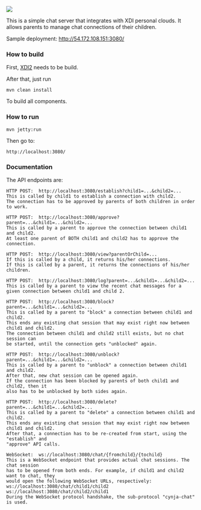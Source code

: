 <img src="http://neustarpc.github.com/neustar-clouds/images/logo.png"><br>

This is a simple chat server that integrates with XDI personal clouds.
It allows parents to manage chat connections of their children.

Sample deployment: http://54.172.108.151:3080/

### How to build

First, [XDI2](http://github.com/projectdanube/xdi2) needs to be build.

After that, just run

    mvn clean install

To build all components.

### How to run

	mvn jetty:run

Then go to:

	http://localhost:3080/

### Documentation

The API endpoints are:

	HTTP POST:  http://localhost:3080/establish?child1=...&child2=...
	This is called by child1 to establish a connection with child2.
	The connection has to be approved by parents of both children in order to work.
	
	HTTP POST:  http://localhost:3080/approve?parent=...&child1=...&child2=...
	This is called by a parent to approve the connection between child1 and child2.
	At least one parent of BOTH child1 and child2 has to approve the connection.
	
	HTTP POST:  http://localhost:3080/view?parentOrChild=...
	If this is called by a child, it returns his/her connections.
	If this is called by a parent, it returns the connections of his/her children.
	
	HTTP POST:  http://localhost:3080/log?parent=...&child1=...&child2=...
	This is called by a parent to view the recent chat messages for a given connection between child1 and child 2.
	
	HTTP POST:  http://localhost:3080/block?parent=...&child1=...&child2=...
	This is called by a parent to "block" a connection between child1 and child2.
	This ends any existing chat session that may exist right now between child1 and child2.
	The connection between child1 and child2 still exists, but no chat session can
	be started, until the connection gets "unblocked" again.

	HTTP POST:  http://localhost:3080/unblock?parent=...&child1=...&child2=...
	This is called by a parent to "unblock" a connection between child1 and child2.
	After that, new chat session can be opened again.
	If the connection has been blocked by parents of both child1 and child2, then it
	also has to be unblocked by both sides again.

	HTTP POST:  http://localhost:3080/delete?parent=...&child1=...&child2=...
	This is called by a parent to "delete" a connection between child1 and child2.
	This ends any existing chat session that may exist right now between child1 and child2.
	After that, a connection has to be re-created from start, using the "establish" and
	"approve" API calls.

	WebSocket:  ws://localhost:3080/chat/{fromchild}/{tochild}
	This is a WebSocket endpoint that provides actual chat sessions. The chat session
	has to be opened from both ends. For example, if child1 and child2 want to chat, they
	would open the following WebSocket URLs, respectively:
	ws://localhost:3080/chat/child1/child2
	ws://localhost:3080/chat/child2/child1
	During the WebSocket protocol handshake, the sub-protocol "cynja-chat" is used.
